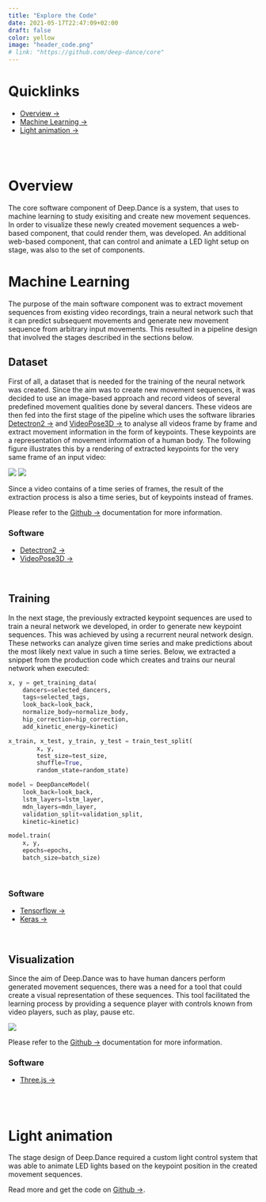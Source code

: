 ```yaml
---
title: "Explore the Code"
date: 2021-05-17T22:47:09+02:00
draft: false
color: yellow
image: "header_code.png"
# link: "https://github.com/deep-dance/core"
---
```


# Quicklinks
- [Overview →](#overview)
- [Machine Learning →](#machine-learning)
- [Light animation →](#light-animation)

<br/>
<br/>

# Overview

The core software component of Deep.Dance is a system, that uses to machine learning to study exisiting and create new movement sequences. In order to visualize these newly created movement sequences a web-based component, that could render them, was developed. An additional web-based component, that can control and animate a LED light setup on stage, was also to the set of components.

# Machine Learning

The purpose of the main software component was to extract movement sequences from existing video recordings, train a neural network such that it can predict subsequent movements and generate new movement sequence from arbitrary input movements. This resulted in a pipeline design that involved the stages described in the sections below.

## Dataset

First of all, a dataset that is needed for the training of the neural network was created. Since the aim was to create new movement sequences, it was decided to use an image-based approach and record videos of several predefined movement qualities done by several dancers. These videos are then fed into the first stage of the pipeline which uses the software libraries [Detectron2 →](https://github.com/facebookresearch/detectron2) and [VideoPose3D →](https://github.com/facebookresearch/VideoPose3D) to analyse all videos frame by frame and extract movement information in the form of keypoints. These keypoints are a representation of movement information of a human body. The following figure illustrates this by a rendering of extracted keypoints for the very same frame of an input video:

![](/code_single_01.png#img-small)
![](/code_single_02.png#img-small)

Since a video contains of a time series of frames, the result of the extraction process is also a time series, but of keypoints instead of frames. 


Please refer to the [Github →](https://github.com/deep-dance/core/) documentation for more information.

### Software
- [Detectron2 →](https://github.com/facebookresearch/detectron2)
- [VideoPose3D →](https://github.com/facebookresearch/VideoPose3D)

<br/>

## Training

In the next stage, the previously extracted keypoint sequences are used to train a neural network we developed, in order to generate new keypoint sequences. This was achieved by using a recurrent neural network design. These networks can analyze given time series and make predictions about the most likely next value in such a time series. Below, we extracted a snippet from the production code which creates and trains our neural network when executed:

```python
x, y = get_training_data(
    dancers=selected_dancers,
    tags=selected_tags,
    look_back=look_back,
    normalize_body=normalize_body,
    hip_correction=hip_correction,
    add_kinetic_energy=kinetic)

x_train, x_test, y_train, y_test = train_test_split(
        x, y, 
        test_size=test_size,
        shuffle=True,
        random_state=random_state)

model = DeepDanceModel(
    look_back=look_back,
    lstm_layers=lstm_layer,
    mdn_layers=mdn_layer,
    validation_split=validation_split,
    kinetic=kinetic)

model.train(
    x, y,
    epochs=epochs,
    batch_size=batch_size)
```

<br/>

### Software
- [Tensorflow →](https://www.tensorflow.org/)
- [Keras →](https://keras.io/)

<br/>

## Visualization

Since the aim of Deep.Dance was to have human dancers perform generated movement sequences, there was a need for a tool that could create a visual representation of these sequences. This tool facilitated the learning process by providing a sequence player with controls known from video players, such as play, pause etc.

![](/aboutCoding.jpg)

Please refer to the [Github →](https://github.com/deep-dance/visualizer/) documentation for more information.

### Software
- [Three.js →](https://threejs.org/)

<br/>
<br/>

# Light animation

The stage design of Deep.Dance required a custom light control system that was able to animate LED lights based on the keypoint position in the created movement sequences.

Read more and get the code on [Github →](https://github.com/deep-dance/lights).